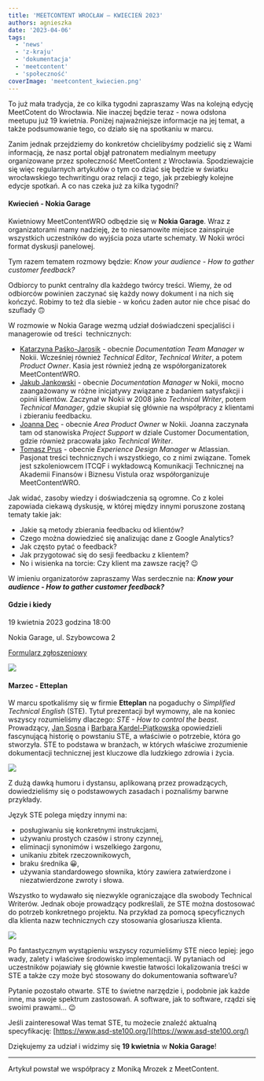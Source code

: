 ```yaml
---
title: 'MEETCONTENT WROCŁAW – KWIECIEŃ 2023'
authors: agnieszka
date: '2023-04-06'
tags:
  - 'news'
  - 'z-kraju'
  - 'dokumentacja'
  - 'meetcontent'
  - 'społeczność'
coverImage: 'meetcontent_kwiecien.png'
---
```


To już mała tradycja, że co kilka tygodni zapraszamy Was na kolejną edycję
MeetCotent do Wrocławia. Nie inaczej będzie teraz - nowa odsłona meetupu już 19
kwietnia. Poniżej najważniejsze informacje na jej temat, a także podsumowanie
tego, co działo się na spotkaniu w marcu.

<!--truncate-->

Zanim jednak przejdziemy do konkretów chcielibyśmy podzielić się z Wami
informacją, że nasz portal objął patronatem medialnym meetupy organizowane przez
społeczność MeetContent z Wrocławia. Spodziewajcie się więc regularnych
artykułów o tym co dziać się będzie w światku wrocławskiego techwritingu oraz
relacji z tego, jak przebiegły kolejne edycje spotkań. A co nas czeka już za
kilka tygodni?

#### **Kwiecień - Nokia Garage**

Kwietniowy MeetContentWRO odbędzie się w **Nokia Garage**. Wraz z organizatorami
mamy nadzieję, że to niesamowite miejsce zainspiruje wszystkich uczestników do
wyjścia poza utarte schematy. W Nokii wróci format dyskusji panelowej.

Tym razem tematem rozmowy będzie: _Know your audience - How to gather customer
feedback?_

Odbiorcy to punkt centralny dla każdego twórcy treści. Wiemy, że od odbiorców
powinien zaczynać się każdy nowy dokument i na nich się kończyć. Robimy to też
dla siebie - w końcu żaden autor nie chce pisać do szuflady 🙃

W rozmowie w Nokia Garage wezmą udział doświadczeni specjaliści i managerowie od
treści  technicznych:

- [Katarzyna Paśko-Jarosik](https://www.linkedin.com/in/katarzyna-pa%C5%9Bko-jarosik-49413116/) -
  obecnie _Documentation Team Manager_ w Nokii. Wcześniej również _Technical
  Editor_, _Technical Writer_, a potem _Product Owner_. Kasia jest również jedną
  ze współorganizatorek MeetContentWRO.
- [Jakub Jankowski](https://www.linkedin.com/in/jakub-jankowski-91a458144/) -
  obecnie _Documentation Manager_ w Nokii, mocno zaangażowany w różne inicjatywy
  związane z badaniem satysfakcji i opinii klientów. Zaczynał w Nokii w 2008
  jako _Technical Writer_, potem _Technical Manager_, gdzie skupiał się głównie
  na współpracy z klientami i zbieraniu feedbacku.
- [Joanna Dec](https://www.linkedin.com/in/joanna-dec-01718394/) - obecnie _Area
  Product Owner_ w Nokii. Joanna zaczynała tam od stanowiska _Project Support_ w
  dziale Customer Documentation, gdzie również pracowała jako _Technical
  Writer_.
- [Tomasz Prus](https://www.linkedin.com/in/tomasz-prus-4b09b01a/) - obecnie
  _Experience Design Manager_ w Atlassian. Pasjonat treści technicznych i
  wszystkiego, co z nimi związane. Tomek jest szkoleniowcem ITCQF i wykładowcą
  Komunikacji Technicznej na Akademii Finansów i Biznesu Vistula oraz
  współorganizuje MeetContentWRO.

Jak widać, zasoby wiedzy i doświadczenia są ogromne. Co z kolei zapowiada
ciekawą dyskusję, w której między innymi poruszone zostaną tematy takie jak:

- Jakie są metody zbierania feedbacku od klientów?
- Czego można dowiedzieć się analizując dane z Google Analytics?
- Jak często pytać o feedback?
- Jak przygotować się do sesji feedbacku z klientem?
- No i wisienka na torcie: Czy klient ma zawsze rację? 😉

W imieniu organizatorów zapraszamy Was serdecznie na: **_Know your audience -
How to gather customer feedback?_**

#### **Gdzie i kiedy**

19 kwietnia 2023 godzina 18:00

Nokia Garage, ul. Szybowcowa 2

[Formularz zgłoszeniowy](https://docs.google.com/forms/d/e/1FAIpQLSfgDsAJS5P14atsjU_PqOHumXMVgf6ycAcm7TqcoH42607XzA/viewform)

![](images/MeetContentWRO19.png)

#### **Marzec - Etteplan**

W marcu spotkaliśmy się w firmie **Etteplan** na pogaduchy o _Simplified
Technical English_ (STE). Tytuł prezentacji był wymowny, ale na koniec wszyscy
rozumieliśmy dlaczego: _STE - How to control the beast_. Prowadzący,
[Jan Sosna](https://www.linkedin.com/in/jan-sosna/) i
[Barbara Kardel-Piątkowska](https://www.linkedin.com/in/barbara-kardel-piatkowska/)
opowiedzieli fascynującą historię o powstaniu STE, a właściwie o potrzebie,
która go stworzyła. STE to podstawa w branżach, w których właściwe zrozumienie
dokumentacji technicznej jest kluczowe dla ludzkiego zdrowia i życia.

![](images/18.jpg)

Z dużą dawką humoru i dystansu, aplikowaną przez prowadzących, dowiedzieliśmy
się o podstawowych zasadach i poznaliśmy barwne przykłady.

Język STE polega między innymi na:

- posługiwaniu się konkretnymi instrukcjami,
- używaniu prostych czasów i strony czynnej,
- eliminacji synonimów i wszelkiego żargonu,
- unikaniu zbitek rzeczownikowych,
- braku średnika 😀,
- używania standardowego słownika, który zawiera zatwierdzone i niezatwierdzone
  zwroty i słowa.

Wszystko to wydawało się niezwykle ograniczające dla swobody Technical Writerów.
Jednak oboje prowadzący podkreślali, że STE można dostosować do potrzeb
konkretnego projektu. Na przykład za pomocą specyficznych dla klienta nazw
technicznych czy stosowania glosariusza klienta.

![](images/18_2.jpg)

Po fantastycznym wystąpieniu wszyscy rozumieliśmy STE nieco lepiej: jego wady,
zalety i właściwe środowisko implementacji. W pytaniach od uczestników pojawiały
się głównie kwestie łatwości lokalizowania treści w STE a także czy może być
stosowany do dokumentowania software’u?

Pytanie pozostało otwarte. STE to świetne narzędzie i, podobnie jak każde inne,
ma swoje spektrum zastosowań. A software, jak to software, rządzi się swoimi
prawami… 😉

Jeśli zainteresował Was temat STE, tu możecie znaleźć aktualną specyfikację:
[https://www.asd-ste100.org/](https://www.asd-ste100.org/)

Dziękujemy za udział i widzimy się **19 kwietnia** w **Nokia Garage**!

---

Artykuł powstał we współpracy z Moniką Mrozek z MeetContent.
